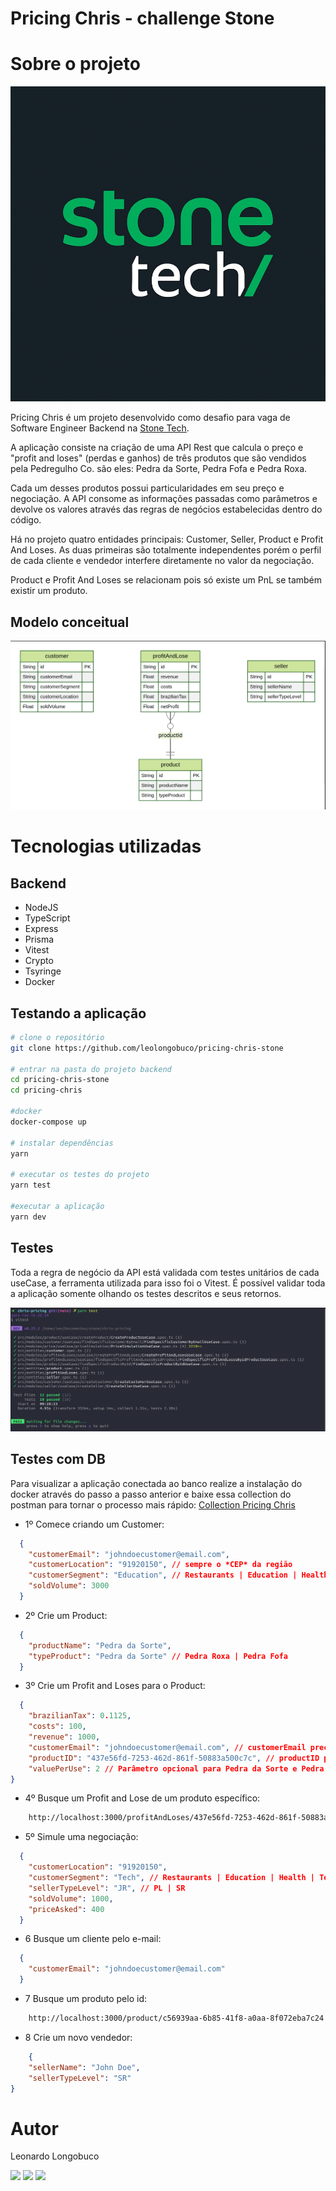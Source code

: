 # Pricing Chris - challenge Stone

# Sobre o projeto

![STONE](https://github.com/leolongobuco/pricing-chris-stone/blob/main/github_assets/stone.jpg)

Pricing Chris é um projeto desenvolvido como desafio para vaga de Software Engineer Backend na [Stone Tech](https://www.stone.com.br/ "Site da Stone").

A aplicação consiste na criação de uma API Rest que calcula o preço e "profit and loses" (perdas e ganhos) de três produtos que são vendidos pela Pedregulho Co. são eles: Pedra da Sorte, Pedra Fofa e Pedra Roxa.

Cada um desses produtos possui particularidades em seu preço e negociação. A API consome as informações passadas como parâmetros e devolve os valores através das regras de negócios estabelecidas dentro do código.

Há no projeto quatro entidades principais: Customer, Seller, Product e Profit And Loses. As duas primeiras são totalmente independentes porém o perfil de cada cliente e vendedor interfere diretamente no valor da negociação.

Product e Profit And Loses se relacionam pois só existe um PnL se também existir um produto.

## Modelo conceitual

![Modelo Conceitual](https://github.com/leolongobuco/pricing-chris-stone/blob/main/github_assets/erd-pricing-chris.png)

# Tecnologias utilizadas

## Backend

- NodeJS
- TypeScript
- Express
- Prisma
- Vitest
- Crypto
- Tsyringe
- Docker

## Testando a aplicação

```bash
# clone o repositório
git clone https://github.com/leolongobuco/pricing-chris-stone

# entrar na pasta do projeto backend
cd pricing-chris-stone
cd pricing-chris

#docker
docker-compose up

# instalar dependências
yarn

# executar os testes do projeto
yarn test

#executar a aplicação
yarn dev
```

## Testes

Toda a regra de negócio da API está validada com testes unitários de cada useCase, a ferramenta utilizada para isso foi o Vitest.
É possível validar toda a aplicação somente olhando os testes descritos e seus retornos.

![Testes da Aplicação](https://github.com/leolongobuco/pricing-chris-stone/blob/main/github_assets/testes-app.png)

## Testes com DB

Para visualizar a aplicação conectada ao banco realize a instalação do docker através do passo a passo anterior e baixe essa collection do postman para tornar o processo mais rápido:
[Collection Pricing Chris](https://www.getpostman.com/collections/2dbe3a478c9e1327bccb "Collection da Aplicação")

- 1º Comece criando um Customer:

```JSON
  {
    "customerEmail": "johndoecustomer@email.com",
    "customerLocation": "91920150", // sempre o *CEP* da região
    "customerSegment": "Education", // Restaurants | Education | Health | Tech | Clothing | Real State | Personal Services | Entertainment
    "soldVolume": 3000
  }
```

- 2º Crie um Product:

```JSON
  {
    "productName": "Pedra da Sorte",
    "typeProduct": "Pedra da Sorte" // Pedra Roxa | Pedra Fofa
  }
```

- 3º Crie um Profit and Loses para o Product:

```JSON
  {
    "brazilianTax": 0.1125,
    "costs": 100,
    "revenue": 1000,
    "customerEmail": "johndoecustomer@email.com", // customerEmail precisa ser de um cliente existente
    "productID": "437e56fd-7253-462d-861f-50883a500c7c", // productID precisa ser de um produto existente
    "valuePerUse": 2 // Parâmetro opcional para Pedra da Sorte e Pedra Roxa
}
```

- 4º Busque um Profit and Lose de um produto específico:

```bash
    http://localhost:3000/profitAndLoses/437e56fd-7253-462d-861f-50883a500c7c

```

- 5º Simule uma negociação:

```JSON
  {
    "customerLocation": "91920150",
    "customerSegment": "Tech", // Restaurants | Education | Health | Tech | Clothing | Real State | Personal Services | Entertainment
    "sellerTypeLevel": "JR", // PL | SR
    "soldVolume": 1000,
    "priceAsked": 400
  }
```

- 6 Busque um cliente pelo e-mail:

```JSON
  {
    "customerEmail": "johndoecustomer@email.com"
  }

```

- 7 Busque um produto pelo id:

```bash
    http://localhost:3000/product/c56939aa-6b85-41f8-a0aa-8f072eba7c24

```

- 8 Crie um novo vendedor:

```JSON
    {
    "sellerName": "John Doe",
    "sellerTypeLevel": "SR"
}
```

# Autor

Leonardo Longobuco

<div>
  <a href="https://www.linkedin.com/in/leonardo-longobuco-988237176/" target="_blank"
    ><img
      src="https://img.shields.io/badge/-LinkedIn-%230077B5?style=for-the-badge&logo=linkedin&logoColor=white"
      target="_blank"
  /></a>
  <a href="mailto:longobucoleonardo@gmail.com"
    ><img
      src="https://img.shields.io/badge/Gmail-D14836?style=for-the-badge&logo=gmail&logoColor=white"
      target="_blank"
  /></a>
 <a href="https://app.rocketseat.com.br/me/leonardo-martins"
    ><img
      src="https://img.shields.io/badge/-ROCKETSEAT-blueviolet?style=for-the-badge"
      target="_blank"
  /></a>
</div>

